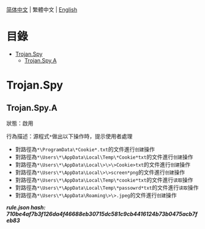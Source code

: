 


  
[简体中文](README.md) | 繁體中文 | [English](README_en_us.md)  
  

目錄
==

* [Trojan.Spy](#trojanspy)
	* [Trojan.Spy.A](#trojanspya)

# Trojan.Spy

## Trojan.Spy.A
  
狀態：啟用

行為描述：源程式`*`做出以下操作時，提示使用者處理
- 對路徑為`*\ProgramData\*Cookie*.txt`的文件進行`创建`操作
- 對路徑為`*\Users\*\AppData\Local\Temp\*Cookie*txt`的文件進行`创建`操作
- 對路徑為`*\Users\*\AppData\Local\>\>\>Cookie>txt`的文件進行`创建`操作
- 對路徑為`*\Users\*\AppData\Local\>\>screen*png`的文件進行`创建`操作
- 對路徑為`*\Users\*\AppData\Local\Temp\*cookie*txt`的文件進行`读取`操作
- 對路徑為`*\Users\*\AppData\Local\Temp\*passowrd*txt`的文件進行`读取`操作
- 對路徑為`*\Users\*\AppData\Roaming\>\>.jpeg`的文件進行`创建`操作
  
***rule.json hash: 710be4af7b3f126da4f46688eb30715dc581c9cb4416124b73b0475acb7feb83***